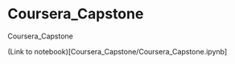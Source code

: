 # Coursera_Capstone
Coursera_Capstone

(Link to notebook)[Coursera_Capstone/Coursera_Capstone.ipynb]
